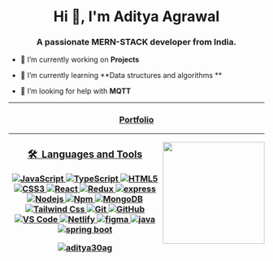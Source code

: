 <h1 align="center">Hi 👋, I'm Aditya Agrawal</h1>
<h3 align="center">A passionate MERN-STACK developer from India.</h3>

- 🔭 I’m currently working on **Projects**

- 🌱 I’m currently learning **Data structures and algorithms **

- 🤝 I’m looking for help with **MQTT**
<hr>
<h3 align="center"><a href="https://portfolio-omega-sage-35.vercel.app/">Portfolio</a</h3>
<hr>
<img src="https://i.pinimg.com/originals/e4/26/70/e426702edf874b181aced1e2fa5c6cde.gif" height="200px" align="right"/>

### 🛠 &nbsp;Languages and Tools

![JavaScript](https://img.shields.io/badge/-JavaScript-%23F7DF1C?style=for-the-badge&logo=javascript&logoColor=000000&labelColor=%23F7DF1C&color=%23FFCE5A)
![TypeScript](https://img.shields.io/badge/-TypeScript-61DAFB?style=for-the-badge&logo=TypeScript&logoColor=ffffff)
![HTML5](https://img.shields.io/badge/-HTML5-%23E44D27?style=for-the-badge&logo=html5&logoColor=ffffff)
![CSS3](https://img.shields.io/badge/-CSS3-%231572B6?style=for-the-badge&logo=css3)
![React](https://img.shields.io/badge/-React-61DAFB?style=for-the-badge&logo=react&logoColor=ffffff)
![Redux](https://img.shields.io/badge/-Redux-3f51b5?style=for-the-badge&logo=redux&logoColor=ffffff)
![express](https://img.shields.io/badge/Express.js-404D59?style=for-the-badge)
![Nodejs](https://img.shields.io/badge/-Nodejs-339933?style=for-the-badge&logo=Node.js&logoColor=ffffff)
![Npm](https://img.shields.io/badge/-npm-CB3837?style=for-the-badge&logo=npm)
![MongoDB](https://img.shields.io/badge/MongoDB-4EA94B?style=for-the-badge&logo=mongodb&logoColor=white)
![Tailwind Css](https://img.shields.io/badge/Tailwind_CSS-38B2AC?style=for-the-badge&logo=tailwind-css&logoColor=white)
![Git](https://img.shields.io/badge/-Git-%23F05032?style=for-the-badge&logo=git&logoColor=%23ffffff)
![GitHub](https://img.shields.io/badge/-GitHub-181717?style=for-the-badge&logo=github)
![VS Code](http://img.shields.io/badge/-VS%20Code-007ACC?style=for-the-badge&logo=visual-studio-code&logoColor=ffffff)
![Netlify](https://img.shields.io/badge/Netlify-00C7B7?style=for-the-badge&logo=netlify&logoColor=white)
![figma](https://img.shields.io/badge/figma-0AC97F?style=for-the-badge&logo=figma&logoColor=white)
![java](https://img.shields.io/badge/figma-0AC97F?style=for-the-badge&logo=figma&logoColor=white)
![spring boot](https://img.shields.io/badge/figma-0AC97F?style=for-the-badge&logo=figma&logoColor=white)
<br/>
<p><img align="center" src="https://github-readme-stats.vercel.app/api/top-langs?username=aditya30ag&show_icons=true&locale=en&layout=compact" alt="aditya30ag" /></p>
